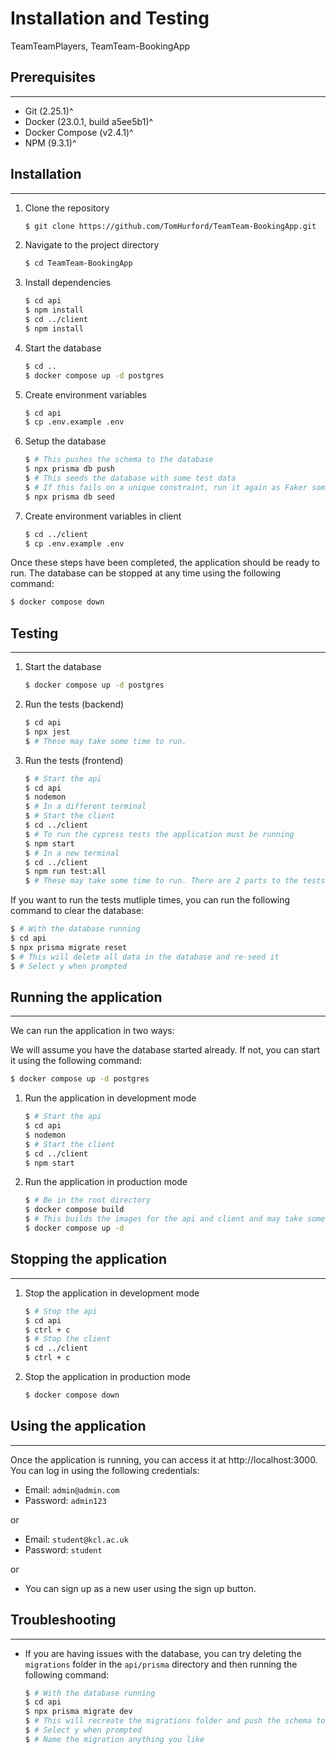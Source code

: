 # Installation and Testing

TeamTeamPlayers, TeamTeam-BookingApp

## Prerequisites
---

- Git (2.25.1)^
- Docker (23.0.1, build a5ee5b1)^
- Docker Compose (v2.4.1)^
- NPM (9.3.1)^

## Installation
---

1. Clone the repository

    ```bash
    $ git clone https://github.com/TomHurford/TeamTeam-BookingApp.git
    ```

2. Navigate to the project directory

    ```bash
    $ cd TeamTeam-BookingApp
    ```

3. Install dependencies

    ```bash
    $ cd api
    $ npm install
    $ cd ../client
    $ npm install
    ```

4. Start the database

    ```bash
    $ cd ..
    $ docker compose up -d postgres
    ```

5. Create environment variables

    ```bash
    $ cd api
    $ cp .env.example .env
    ```

6. Setup the database

    ```bash
    $ # This pushes the schema to the database
    $ npx prisma db push
    $ # This seeds the database with some test data
    $ # If this fails on a unique constraint, run it again as Faker sometimes generates duplicate data
    $ npx prisma db seed
    ```

7. Create environment variables in client

    ```bash
    $ cd ../client
    $ cp .env.example .env
    ```

Once these steps have been completed, the application should be ready to run. The database can be stopped at any time using the following command:

```bash
$ docker compose down
```

## Testing
---

1. Start the database

    ```bash
    $ docker compose up -d postgres
    ```
2. Run the tests (backend)

    ```bash
    $ cd api
    $ npx jest
    $ # These may take some time to run.
    ```

3. Run the tests (frontend)

    ```bash
    $ # Start the api
    $ cd api
    $ nodemon
    $ # In a different terminal
    $ # Start the client
    $ cd ../client
    $ # To run the cypress tests the application must be running
    $ npm start
    $ # In a new terminal
    $ cd ../client
    $ npm run test:all
    $ # These may take some time to run. There are 2 parts to the tests so please wait for both to finish.
    ```

If you want to run the tests mutliple times, you can run the following command to clear the database:

```bash
$ # With the database running
$ cd api
$ npx prisma migrate reset
$ # This will delete all data in the database and re-seed it
$ # Select y when prompted
```

## Running the application
---

We can run the application in two ways:

We will assume you have the database started already. If not, you can start it using the following command:

```bash
$ docker compose up -d postgres
```

1. Run the application in development mode

    ```bash
    $ # Start the api
    $ cd api
    $ nodemon
    $ # Start the client
    $ cd ../client
    $ npm start
    ```

2. Run the application in production mode

    ```bash
    $ # Be in the root directory
    $ docker compose build
    $ # This builds the images for the api and client and may take some time
    $ docker compose up -d
    ```

## Stopping the application
---

1. Stop the application in development mode

    ```bash
    $ # Stop the api
    $ cd api
    $ ctrl + c
    $ # Stop the client
    $ cd ../client
    $ ctrl + c
    ```

2. Stop the application in production mode

    ```bash
    $ docker compose down
    ```

## Using the application
---

Once the application is running, you can access it at http://localhost:3000. You can log in using the following credentials:

- Email: `admin@admin.com`
- Password: `admin123`

or 

- Email: `student@kcl.ac.uk`
- Password: `student`

or

- You can sign up as a new user using the sign up button.

## Troubleshooting
---

- If you are having issues with the database, you can try deleting the `migrations` folder in the `api/prisma` directory and then running the following command:

    ```bash
    $ # With the database running
    $ cd api
    $ npx prisma migrate dev
    $ # This will recreate the migrations folder and push the schema to the database
    $ # Select y when prompted
    $ # Name the migration anything you like
    ```
